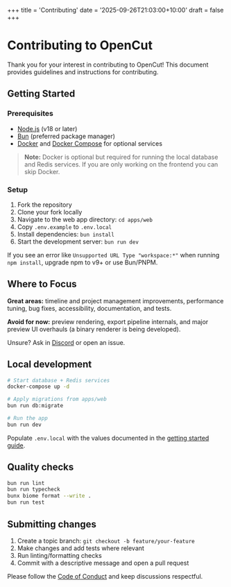 +++
title = 'Contributing'
date = '2025-09-26T21:03:00+10:00'
draft = false
+++

# Contributing to OpenCut

Thank you for your interest in contributing to OpenCut! This document provides guidelines and instructions for contributing.

## Getting Started

### Prerequisites

- [Node.js](https://nodejs.org/en/) (v18 or later)
- [Bun](https://bun.sh/docs/installation) (preferred package manager)
- [Docker](https://docs.docker.com/get-docker/) and [Docker Compose](https://docs.docker.com/compose/install/) for optional services

> **Note:** Docker is optional but required for running the local database and Redis services. If you are only working on the frontend you can skip Docker.

### Setup

1. Fork the repository
2. Clone your fork locally
3. Navigate to the web app directory: `cd apps/web`
4. Copy `.env.example` to `.env.local`
5. Install dependencies: `bun install`
6. Start the development server: `bun run dev`

If you see an error like `Unsupported URL Type "workspace:*"` when running `npm install`, upgrade npm to v9+ or use Bun/PNPM.

## Where to Focus

**Great areas:** timeline and project management improvements, performance tuning, bug fixes, accessibility, documentation, and tests.

**Avoid for now:** preview rendering, export pipeline internals, and major preview UI overhauls (a binary renderer is being developed).

Unsure? Ask in [Discord](https://discord.gg/zmR9N35cjK) or open an issue.

## Local development

```bash
# Start database + Redis services
docker-compose up -d

# Apply migrations from apps/web
bun run db:migrate

# Run the app
bun run dev
```

Populate `.env.local` with the values documented in the [getting started guide](/docs/getting-started).

## Quality checks

```bash
bun run lint
bun run typecheck
bunx biome format --write .
bun run test
```

## Submitting changes

1. Create a topic branch: `git checkout -b feature/your-feature`
2. Make changes and add tests where relevant
3. Run linting/formatting checks
4. Commit with a descriptive message and open a pull request

Please follow the [Code of Conduct](/docs/code-of-conduct) and keep discussions respectful.
